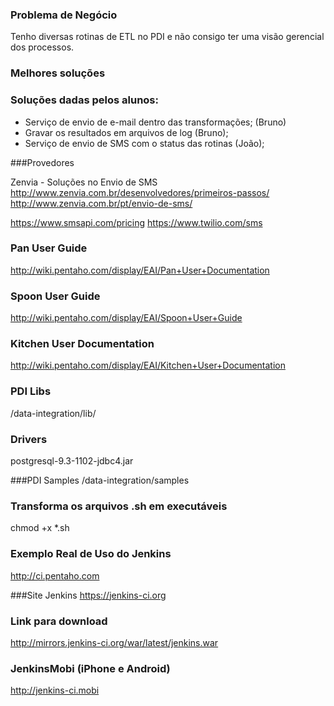 ### Problema de Negócio

Tenho diversas rotinas de ETL no PDI e não consigo ter uma visão gerencial dos processos.

### Melhores soluções


### Soluções dadas pelos alunos:

* Serviço de envio de e-mail dentro das transformações; (Bruno)
* Gravar os resultados em arquivos de log (Bruno);
* Serviço de envio de SMS com o status das rotinas (João);



###Provedores

Zenvia - Soluções no Envio de SMS
http://www.zenvia.com.br/desenvolvedores/primeiros-passos/
http://www.zenvia.com.br/pt/envio-de-sms/


https://www.smsapi.com/pricing
https://www.twilio.com/sms


### Pan User Guide
http://wiki.pentaho.com/display/EAI/Pan+User+Documentation

### Spoon User Guide
http://wiki.pentaho.com/display/EAI/Spoon+User+Guide

### Kitchen User Documentation
http://wiki.pentaho.com/display/EAI/Kitchen+User+Documentation

### PDI Libs
/data-integration/lib/

### Drivers
postgresql-9.3-1102-jdbc4.jar

###PDI Samples
/data-integration/samples


### Transforma os arquivos .sh em executáveis
chmod +x *.sh

### Exemplo Real de Uso do Jenkins
http://ci.pentaho.com

###Site Jenkins
https://jenkins-ci.org

### Link para download
http://mirrors.jenkins-ci.org/war/latest/jenkins.war

### JenkinsMobi (iPhone e Android)
http://jenkins-ci.mobi





